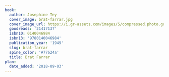 ```yaml
---
book:
  author: Josephine Tey
  cover_image: brat-farrar.jpg
  cover_image_url: https://i.gr-assets.com/images/S/compressed.photo.goodreads.com/books/1404945844l/21417137.jpg
  goodreads: '21417137'
  isbn10: 0140046984
  isbn13: '9780140046984'
  publication_year: '1949'
  slug: brat-farrar
  spine_color: '#77624a'
  title: Brat Farrar
plan:
  date_added: '2018-09-03'
---
```

